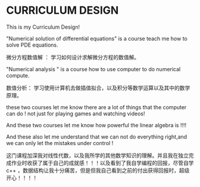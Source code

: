 # CURRICULUM DESIGN

This is my Curriculum Design!



"Numerical solution of differential equations"  is a course teach me how to solve PDE equations.

微分方程数值解  ： 学习如何设计求解微分方程的数值解。

"Numerical analysis " is a course how to use computer to do numerical compute.

数值分析： 学习使用计算机去做插值拟合，以及积分等数学运算以及其中的数学原理。



these two courses let me know there are  a lot of things that the computer can do ! not just for playing games and watching videos!

And these two courses let me know how powerful the  linear algebra is !!!!

And these also let me understand that we can not do everything right,and we can only let the mistakes under control  !

这门课程加深我对线性代数，以及我所学的其他数学知识的理解。并且我在独立完成作业时收获了属于自己的成就感！！！以及看到了我自学编程的回报，尽管自学c++ ，数据结构让我十分痛苦，但是但我自己看到之前的付出获得回报时，超级开心！！！！
